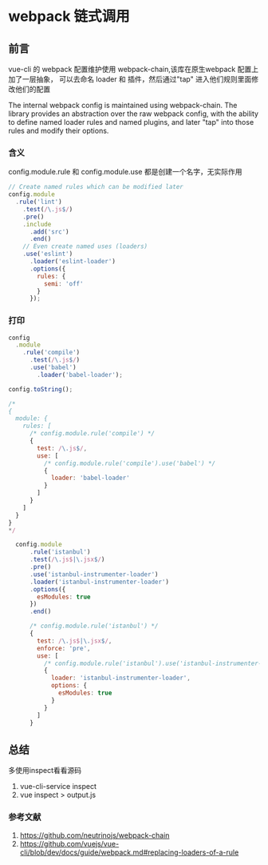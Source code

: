 # webpack 链式调用

## 前言

vue-cli 的 webpack 配置维护使用 webpack-chain,该库在原生webpack 配置上加了一层抽象， 可以去命名 loader 和 插件，然后通过"tap" 进入他们规则里面修改他们的配置

The internal webpack config is maintained using webpack-chain. The library provides an abstraction over the raw webpack config, with the ability to define named loader rules and named plugins, and later "tap" into those rules and modify their options.

### 含义

config.module.rule 和 config.module.use 都是创建一个名字，无实际作用

```js
// Create named rules which can be modified later
config.module
  .rule('lint')
    .test(/\.js$/)
    .pre()
    .include
      .add('src')
      .end()
    // Even create named uses (loaders)
    .use('eslint')
      .loader('eslint-loader')
      .options({
        rules: {
          semi: 'off'
        }
      });
```

### 打印

```js
config
  .module
    .rule('compile')
      .test(/\.js$/)
      .use('babel')
        .loader('babel-loader');

config.toString();

/*
{
  module: {
    rules: [
      /* config.module.rule('compile') */
      {
        test: /\.js$/,
        use: [
          /* config.module.rule('compile').use('babel') */
          {
            loader: 'babel-loader'
          }
        ]
      }
    ]
  }
}
*/

  config.module
      .rule('istanbul')
      .test(/\.js$|\.jsx$/)
      .pre()
      .use('istanbul-instrumenter-loader')
      .loader('istanbul-instrumenter-loader')
      .options({
        esModules: true
      })
      .end()

      /* config.module.rule('istanbul') */
      {
        test: /\.js$|\.jsx$/,
        enforce: 'pre',
        use: [
          /* config.module.rule('istanbul').use('istanbul-instrumenter-loader') */
          {
            loader: 'istanbul-instrumenter-loader',
            options: {
              esModules: true
            }
          }
        ]
      }
```

## 总结

多使用inspect看看源码

1. vue-cli-service inspect
2. vue inspect > output.js

### 参考文献

1. <https://github.com/neutrinojs/webpack-chain>
2. <https://github.com/vuejs/vue-cli/blob/dev/docs/guide/webpack.md#replacing-loaders-of-a-rule>
